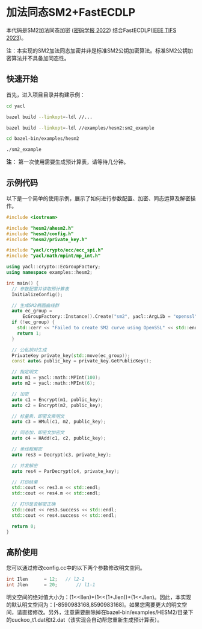 # 加法同态SM2+FastECDLP

本代码是SM2加法同态加密 ([密码学报 2022](http://www.jcr.cacrnet.org.cn/CN/10.13868/j.cnki.jcr.000532)) 结合FastECDLP([IEEE TIFS 2023](https://ieeexplore.ieee.org/document/10145804))。

注：本实现的SM2加法同态加密并非是标准SM2公钥加密算法。标准SM2公钥加密算法并不具备加同态性。

## 快速开始

首先，进入项目目录并构建示例：

```bash
cd yacl

bazel build --linkopt=-ldl //...

bazel build --linkopt=-ldl //examples/hesm2:sm2_example

cd bazel-bin/examples/hesm2

./sm2_example
```

**注：** 第一次使用需要生成预计算表，请等待几分钟。

## 示例代码

以下是一个简单的使用示例，展示了如何进行参数配置、加密、同态运算及解密操作。

```cpp
#include <iostream>

#include "hesm2/ahesm2.h"
#include "hesm2/config.h"
#include "hesm2/private_key.h"

#include "yacl/crypto/ecc/ecc_spi.h"
#include "yacl/math/mpint/mp_int.h"

using yacl::crypto::EcGroupFactory;
using namespace examples::hesm2;

int main() {
  // 参数配置并读取预计算表
  InitializeConfig();

  // 生成SM2椭圆曲线群
  auto ec_group =
      EcGroupFactory::Instance().Create("sm2", yacl::ArgLib = "openssl");
  if (!ec_group) {
    std::cerr << "Failed to create SM2 curve using OpenSSL" << std::endl;
    return 1;
  }

  // 公私钥对生成
  PrivateKey private_key(std::move(ec_group));
  const auto& public_key = private_key.GetPublicKey();

  // 指定明文
  auto m1 = yacl::math::MPInt(100);
  auto m2 = yacl::math::MPInt(6);

  // 加密
  auto c1 = Encrypt(m1, public_key);
  auto c2 = Encrypt(m2, public_key);

  // 标量乘，即密文乘明文
  auto c3 = HMul(c1, m2, public_key);

  // 同态加，即密文加密文
  auto c4 = HAdd(c1, c2, public_key);

  // 单线程解密
  auto res3 = Decrypt(c3, private_key);

  // 并发解密
  auto res4 = ParDecrypt(c4, private_key);

  // 打印结果
  std::cout << res3.m << std::endl;
  std::cout << res4.m << std::endl;

  // 打印是否解密正确
  std::cout << res3.success << std::endl;
  std::cout << res4.success << std::endl;

  return 0;
}
```

## 高阶使用

您可以通过修改config.cc中的以下两个参数修改明文空间。

```cpp
int Ilen      = 12;   // l2-1
int Jlen      = 20;       // l1-1
```

明文空间的绝对值大小为：(1<<Ilen)*(1<<(1+Jlen))+(1<<Jlen)。因此，本实现的默认明文空间为：[-8590983168,8590983168]。如果您需要更大的明文空间，请直接修改。另外，注意需要删除掉在bazel-bin/examples/HESM2/目录下的cuckoo_t1.dat和t2.dat（该实现会自动帮您重新生成预计算表）。
